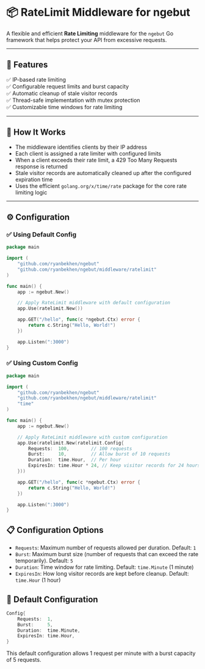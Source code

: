 # 📦 RateLimit Middleware for ngebut

A flexible and efficient **Rate Limiting** middleware for the `ngebut` Go framework that helps protect your API from excessive requests.

---

## 🚀 Features

✅ IP-based rate limiting  
✅ Configurable request limits and burst capacity  
✅ Automatic cleanup of stale visitor records  
✅ Thread-safe implementation with mutex protection  
✅ Customizable time windows for rate limiting

---

## 📌 How It Works

- The middleware identifies clients by their IP address
- Each client is assigned a rate limiter with configured limits
- When a client exceeds their rate limit, a 429 Too Many Requests response is returned
- Stale visitor records are automatically cleaned up after the configured expiration time
- Uses the efficient `golang.org/x/time/rate` package for the core rate limiting logic

---

## ⚙️ Configuration

### ✅ Using Default Config

```go
package main

import (
	"github.com/ryanbekhen/ngebut"
	"github.com/ryanbekhen/ngebut/middleware/ratelimit"
)

func main() {
	app := ngebut.New()

	// Apply RateLimit middleware with default configuration
	app.Use(ratelimit.New())

	app.GET("/hello", func(c *ngebut.Ctx) error {
		return c.String("Hello, World!")
	})

	app.Listen(":3000")
}
```

### ✅ Using Custom Config

```go
package main

import (
	"github.com/ryanbekhen/ngebut"
	"github.com/ryanbekhen/ngebut/middleware/ratelimit"
	"time"
)

func main() {
	app := ngebut.New()

	// Apply RateLimit middleware with custom configuration
	app.Use(ratelimit.New(ratelimit.Config{
		Requests:  100,        // 100 requests
		Burst:     10,         // Allow burst of 10 requests
		Duration:  time.Hour,  // Per hour
		ExpiresIn: time.Hour * 24, // Keep visitor records for 24 hours
	}))

	app.GET("/hello", func(c *ngebut.Ctx) error {
		return c.String("Hello, World!")
	})

	app.Listen(":3000")
}
```

## 📋 Configuration Options

- `Requests`: Maximum number of requests allowed per duration. Default: `1`
- `Burst`: Maximum burst size (number of requests that can exceed the rate temporarily). Default: `5`
- `Duration`: Time window for rate limiting. Default: `time.Minute` (1 minute)
- `ExpiresIn`: How long visitor records are kept before cleanup. Default: `time.Hour` (1 hour)

## 🔄 Default Configuration

```go
Config{
	Requests:  1,
	Burst:     5,
	Duration:  time.Minute,
	ExpiresIn: time.Hour,
}
```

This default configuration allows 1 request per minute with a burst capacity of 5 requests.